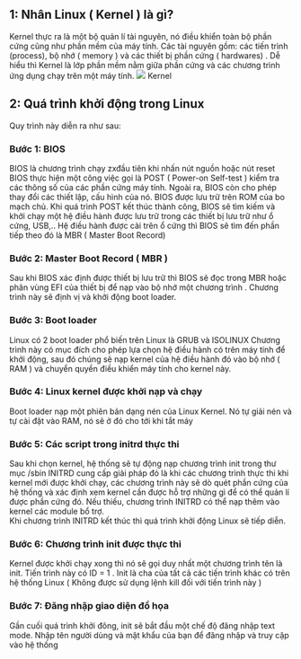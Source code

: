 ## 1: Nhân Linux ( Kernel ) là gì?
Kernel thực ra là một bộ quản lí tài nguyên, nó điều khiển toàn bộ phần cứng cũng như phần mềm của máy tính. Các tài nguyên gồm: các tiến trình (process), bộ nhớ ( memory ) và các thiết bị phần cứng ( hardwares) . Dễ hiểu thì Kernel là lớp phần mềm nằm giữa phần cứng và các chương trình ứng dụng chạy trên một máy tính. 
<img src="https://imgur.com/1DxdENd">
Kernel 

## 2: Quá trình khởi động trong Linux 

Quy trình này diễn ra như sau: 

### Bước 1: BIOS 
   BIOS là chương trình chạy zxđầu tiên khi nhấn nút nguồn hoặc nút reset 
   BIOS thực hiện một công việc gọi là POST ( Power-on Self-test ) kiểm tra các thông số của các phần cứng máy tính. Ngoài ra, BIOS còn cho phép thay đổi các thiết lập, cấu hình của nó. 
   BIOS được lưu trữ trên ROM của bo mạch chủ. 
   Khi quá trình POST kết thúc thành công, BIOS sẽ tìm kiếm và khởi chạy một hệ điều hành được lưu trữ trong các thiết bị lưu trữ như ổ cứng, USB,.. 
   Hệ điều hành được cài trên ổ cứng thì BIOS sẽ tìm đến phần tiếp theo đó là MBR ( Master Boot Record) 
### Bước 2: Master Boot Record ( MBR )
Sau khi BIOS xác định được thiết bị lưu trữ thì BIOS sẽ đọc trong MBR hoặc phân vùng EFI của thiết bị để nạp vào bộ nhớ một chương trình . Chương trình này sẽ định vị và khởi động boot loader. 
### Bước 3: Boot loader 
Linux có 2 boot loader phổ biến trên Linux là GRUB và ISOLINUX 
Chương trình này có mục đích cho phép lựa chọn hệ điều hành có trên máy tính để khởi động, sau đó chúng sẽ nạp kernel của hệ điều hành đó vào bộ nhớ ( RAM ) và chuyển quyền điều khiển máy tính cho kernel này. 
### Bước 4: Linux kernel được khởi nạp và chạy 
Boot loader nạp một phiên bản dạng nén của Linux Kernel. Nó tự giải nén và tự cài đặt vào RAM, nó sẽ ở đó cho tới khi tắt máy 
### Bước 5: Các script trong initrd thực thi 
Sau khi chọn kernel, hệ thống sẽ tự động nạp chương trình init trong thư mục /sbin 
INITRD cung cấp giải pháp đó là khi các chương trình thực thi khi kernel mới được khởi chạy, các chương trình này sẽ dò quét phần cứng của hệ thống và xác định xem kernel cần được hỗ trợ những gì để có thể quản lí được phần cứng đó. Nếu thiếu, chương trình INITRD có thể nạp thêm vào kernel các module bổ trợ.  
Khi chương trình INITRD kết thúc thì quá trình khởi động Linux sẽ tiếp diễn. 
### Bước 6: Chương trình init được thực thi 
Kernel được khởi chạy xong thì nó sẽ gọi duy nhất một chương trình tên là init. 
Tiến trình này có ID = 1 . Init là cha của tất cả các tiến trình khác có trên hệ thống Linux ( Không được sử dụng lệnh kill đối với tiến trình này ) 
### Bước 7: Đăng nhập giao diện đồ họa 
Gần cuối quá trình khởi đông, init sẽ bắt đầu một chế độ đăng nhập text mode. Nhập tên người dùng và mật khẩu của bạn để đăng nhập và truy cập vào hệ thống 
